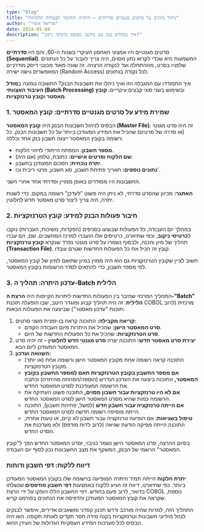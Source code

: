 ```yaml
---
type: "blog"
title: "ניהול נתונים על סרטים מגנטיים סדרתיים – היתרה והחיבור לפעולות הלקוחות"
author: "אוריאל אופיר"
date: 2024-05-04
description: "איך מנהלים בנק עם מחשב מבוסס כרטיסי ניקוב?"
---
```


סרטים מגנטיים היו אמצעי האחסון העיקרי בשנות ה-60, והם היו **סדרתיים (Sequential)**. המשמעות היא שכדי לקרוא נתון מסוים, היה צריך לעבור על כל הנתונים שלפניו בסרט, מההתחלה ועד לנקודה הרצויה. זה שונה מאוד מכונני דיסק מודרניים המאפשרים גישה ישירה (Random Access) לכל נקודה בנתונים.

איך התמודדו עם המגבלה הזו ואיך ניהלו את חשבונות הבנק? התשובה טמונה ב**מודל העיבוד האצוותי (Batch Processing)** ובשימוש בשני סוגי קבצים עיקריים: **קובץ מאסטר** ו**קובץ טרנזקציות**.

### 1. שמירת מידע על סרטים מגנטיים סדרתיים: קובץ המאסטר

הבסיס לניהול חשבונות הבנק היה **קובץ המאסטר (Master File)**. זה היה סרט מגנטי (או סדרה של סרטים) שהכיל את המידע המעודכן ביותר על כל חשבונות הבנק. כל רשומה בקובץ המאסטר ייצגה חשבון בנק אחד וכללה:

* **מספר חשבון:** המפתח הייחודי לזיהוי הלקוח.
* **שם הלקוח ופרטים אישיים:** כתובת, טלפון (אם היה).
* **יתרה נוכחית:** הסכום המעודכן בחשבון.
* **נתונים נוספים:** תאריך פתיחת חשבון, סוג חשבון, פרטי ריבית וכו'.

החשבונות היו מסודרים באופן ממויין וסדרתי אחד אחרי השני.

**האתגר:** מכיוון שהסרט סדרתי, לא ניתן היה פשוט "לעדכן" רשומה במקום. כדי לשנות יתרה, היה צריך ליצור סרט מאסטר חדש לחלוטין.

### 2. חיבור פעולות הבנק למידע: קובץ הטרנזקציות

במהלך יום העבודה, כל הפעולות שבוצעו בסניפים (הפקדות, משיכות, העברות) נוקבו ל**כרטיסי ניקוב**, וכפי שתיארנו, כרטיסים אלו הועברו למרכז המחשבים. שם, הם עברו תהליך של מיון והכנה, ולבסוף נשמרו על סרט מגנטי נפרד שנקרא **קובץ טרנזקציות (Transaction File)**. קובץ זה הכיל את כל הפעולות החדשות שטרם עובדו.

חשוב לציין שקובץ הטרנזקציות גם הוא היה ממוין במיון שתואם למיון של קובץ המאסטר, לפי מספר חשבון, כדי להתאים לסדר הרשומות בקובץ המאסטר.

### 3. עדכון היתרה: תהליך ה-Batch הלילית

התהליך המרכזי שחיבר בין הפעולות החדשות ליתרות הקיימות היה **הרצת ה-"Batch" הלילית**. זה היה תהליך קבוע ומוגדר היטב, שבו הופעלה תוכנת COBOL מרכזית (לרוב תוכנת "עדכון מאסטר") שביצעה את הפעולות הבאות:

1.  **קריאה מקבילה:** התוכנה קראה בו-זמנית משני סרטים:
    * **סרט המאסטר הישן:** שהכיל את היתרות מיום העבודה הקודם.
    * **סרט הטרנזקציות:** שהכיל את כל הפעולות החדשות של היום.
2.  **יצירת סרט מאסטר חדש:** התוכנה יצרה **סרט מגנטי חדש לחלוטין** – זה יהיה סרט המאסטר המעודכן ליום הבא.
3.  **השוואה ועדכון:**
    * התוכנה קראה רשומה אחת מקובץ המאסטר הישן ורשומה אחת (או יותר) מקובץ הטרנזקציות.
    * **אם מספר החשבון בקובץ הטרנזקציות תאם למספר החשבון בקובץ המאסטר,** התוכנה ביצעה את העדכון הנדרש (הוספה/הפחתה מהיתרה) וכתבה את הרשומה המעודכנת לסרט המאסטר החדש.
    * **אם לא היו טרנזקציות עבור חשבון מסוים,** התוכנה פשוט העתיקה את הרשומה כמות שהיא מסרט המאסטר הישן לסרט המאסטר החדש.
    * **אם הייתה טרנזקציה עבור חשבון חדש** (למשל, פתיחת חשבון), התוכנה הייתה מוסיפה רשומה חדשה לסרט המאסטר החדש.
    * **טיפול בשגיאות:** אם הופיעה טרנזקציה עבור חשבון לא קיים, או טעות אחרת, התוכנה הייתה מפיקה הודעת שגיאה (לרוב לדוח מודפס) ולא מעדכנת את הסרט החדש.

בסיום ההרצה, סרט המאסטר הישן נשמר כגיבוי, וסרט המאסטר החדש הפך ל"קובץ המאסטר" הרשמי של הבנק, המשקף את מצב החשבונות נכון לסוף יום העבודה.

### דיווח ללקוח: דפי חשבון ודוחות

**יתרת הלקוח** הייתה תמיד היתרה המופיעה ברשומה שלו בקובץ המאסטר המעודכן ביותר. כפי שתיארנו, דיווח זה הגיע ללקוח באמצעות **דפי חשבון מודפסים** שנשלחו בדואר, לרוב פעם בחודש. דפי החשבון הללו הופקו על ידי הרצת COBOL נוספת, שקראה את קובץ המאסטר המעודכן והדפיסה את הנתונים בפורמט קריא.

התהליך הזה, למרות שהיה מורכב ודרש תכנון קפדני ומשאבים אדירים, איפשר לבנקים לנהל מיליוני חשבונות וטרנזקציות בקנה מידה חסר תקדים לאותה תקופה. הוא היה הבסיס לכל מערכות המידע העסקיות הגדולות של העידן ההוא.